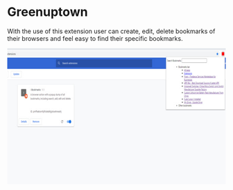 # Greenuptown

With the use of this extension user can create, edit, delete bookmarks of their browsers and feel easy to find their specific bookmarks.

![Greenuptown](https://github.com/Michael-Stone32/greenuptown/blob/main/unnamed.jpg?raw=true)

